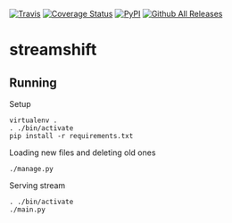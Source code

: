 [![Travis](https://img.shields.io/travis/patyk/streamshift.svg)](https://travis-ci.org/patyk/streamshift)
[![Coverage Status](https://coveralls.io/repos/github/patyk/streamshift/badge.svg)](https://coveralls.io/github/patyk/streamshift)
[![PyPI](https://img.shields.io/pypi/v/streamshift.svg)]()
[![Github All Releases](https://img.shields.io/github/downloads/patyk/streamshift/total.svg)]()

# streamshift

## Running
Setup
```
virtualenv .
. ./bin/activate
pip install -r requirements.txt
```
Loading new files and deleting old ones
```
./manage.py
```
Serving stream
```
. ./bin/activate
./main.py
```
